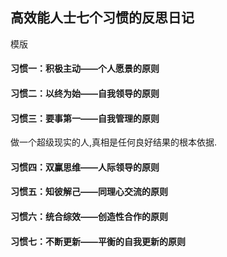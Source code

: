 ## 高效能人士七个习惯的反思日记

模版

#### 习惯一：积极主动——个人愿景的原则



#### 习惯二：以终为始——自我领导的原则



#### 习惯三：要事第一——自我管理的原则

做一个超级现实的人,真相是任何良好结果的根本依据.



#### 习惯四：双赢思维——人际领导的原则



#### 习惯五：知彼解己——同理心交流的原则



#### 习惯六：统合综效——创造性合作的原则



#### 习惯七：不断更新——平衡的自我更新的原则

